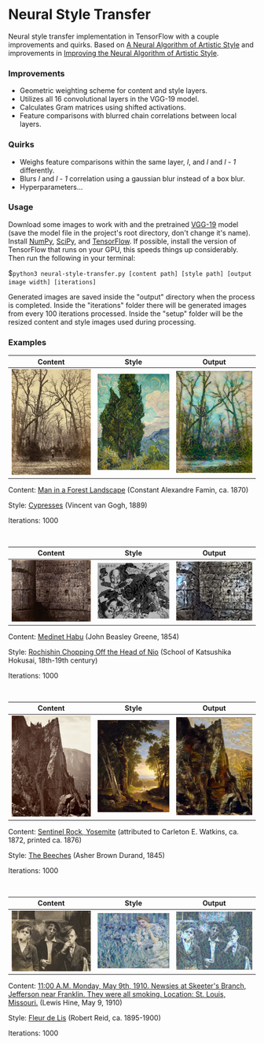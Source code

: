 # Neural Style Transfer

Neural style transfer implementation in TensorFlow with a couple improvements and quirks.  Based on [A Neural Algorithm of Artistic Style](https://arxiv.org/pdf/1508.06576.pdf) and improvements in [Improving the Neural Algorithm of Artistic Style](https://arxiv.org/pdf/1605.04603.pdf).

### Improvements

* Geometric weighting scheme for content and style layers.
* Utilizes all 16 convolutional layers in the VGG-19 model.
* Calculates Gram matrices using shifted activations.
* Feature comparisons with blurred chain correlations between local layers.

### Quirks

* Weighs feature comparisons within the same layer, *l*, and *l* and *l - 1* differently.
* Blurs *l* and *l - 1* correlation using a gaussian blur instead of a box blur.
* Hyperparameters...

### Usage

Download some images to work with and the pretrained [VGG-19](http://www.vlfeat.org/matconvnet/models/imagenet-vgg-verydeep-19.mat) model (save the model file in the project's root directory, don't change it's name).  Install [NumPy](https://www.scipy.org/install.html), [SciPy](https://www.scipy.org/install.html), and [TensorFlow](https://www.tensorflow.org/install/).  If possible, install the version of TensorFlow that runs on your GPU, this speeds things up considerably.  Then run the following in your terminal:

$`python3 neural-style-transfer.py [content path] [style path] [output image width] [iterations]`

Generated images are saved inside the "output" directory when the process is completed.  Inside the "iterations" folder there will be generated images from every 100 iterations processed.  Inside the "setup" folder will be the resized content and style images used during processing.

### Examples

Content | Style | Output
------- | ----- | ------
![Man in a Forest Landscape](/readme-files/man-in-a-forest-landscape.jpg) | ![Cypresses](/readme-files/cypresses.jpg) | ![Man in a Forest Landscape + Cypresses](/readme-files/man-in-a-forest-landscape+cypresses.jpg)

Content: [Man in a Forest Landscape](https://images.metmuseum.org/CRDImages/ph/original/DT223780.jpg) (Constant Alexandre Famin, ca. 1870)

Style: [Cypresses](https://images.metmuseum.org/CRDImages/ep/original/DP130999.jpg) (Vincent van Gogh, 1889)

Iterations: 1000

</br>

Content | Style | Output
------- | ----- | ------
![Medinet Habu](/readme-files/medinet-habu.jpg) | ![Rochishin Chopping Off the Head of Nio](/readme-files/rochishin-chopping-off-the-head-of-nio.jpg) | ![Medinet Habu + Rochishin Chopping Off the Head of Nio](/readme-files/medinet-habu+rochishin-chopping-off-the-head-of-nio.jpg)

Content: [Medinet Habu](https://images.metmuseum.org/CRDImages/ph/original/DT1163.jpg) (John Beasley Greene, 1854)

Style: [Rochishin Chopping Off the Head of Nio](https://images.metmuseum.org/CRDImages/as/original/56_121_40_162330.jpg) (School of Katsushika Hokusai, 18th-19th century)

Iterations: 1000

</br>

Content | Style | Output
------- | ----- | ------
![Sentinel Rock Yosemite](/readme-files/sentinel-rock-yosemite.jpg) | ![The Beeches](/readme-files/the-beeches.jpg) | ![Sentinel Rock Yosemite + The Beeches](/readme-files/sentinel-rock-yosemite+the-beeches.jpg)

Content: [Sentinel Rock, Yosemite](https://images.metmuseum.org/CRDImages/ph/original/DP152226.jpg) (attributed to Carleton E. Watkins, ca. 1872, printed ca. 1876)

Style: [The Beeches](https://images.metmuseum.org/CRDImages/ap/original/DT75.jpg) (Asher Brown Durand, 1845)

Iterations: 1000

</br>

Content | Style | Output
------- | ----- | ------
![11:00 A.M. Monday, May 9th, 1910. Newsies at Skeeter's Branch, Jefferson near Franklin. They were all smoking. Location: St. Louis, Missouri.](/readme-files/11-00am-monday-may-9th-1910-newsies-at-skeeters-branch-jefferson-near-franklin-they-were-all-smoking-location-st-louis-missouri.jpg) | ![Fleur de Lis](/readme-files/fleur-de-lis.jpg) | ![11:00 A.M. Monday, May 9th, 1910. Newsies at Skeeter's Branch, Jefferson near Franklin. They were all smoking. Location: St. Louis, Missouri. + Fleur de Lis](/readme-files/11-00am-monday-may-9th-1910-newsies+fleur-de-lis.jpg)

Content: [11:00 A.M. Monday, May 9th, 1910. Newsies at Skeeter's Branch, Jefferson near Franklin. They were all smoking. Location: St. Louis, Missouri.](https://images.metmuseum.org/CRDImages/ph/original/DP352686.jpg) (Lewis Hine, May 9, 1910)

Style: [Fleur de Lis](https://images.metmuseum.org/CRDImages/ap/original/DP167061.jpg) (Robert Reid, ca. 1895-1900)

Iterations: 1000
